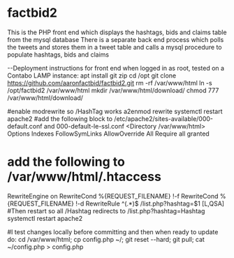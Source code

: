 # factbid2
This is the PHP front end which displays the hashtags, bids and claims table from the mysql database
There is a separate back end process which polls the tweets and stores them in a tweet table and calls a mysql procedure to populate hashtags, bids and claims

--Deployment instructions for front end when logged in as root, tested on a Contabo LAMP instance:
apt install git zip
cd /opt
git clone https://github.com/aaronfactbid/factbid2.git
rm -rf /var/www/html
ln -s /opt/factbid2 /var/www/html
mkdir /var/www/html/download/
chmod 777 /var/www/html/download/

#enable modrewrite so /HashTag works
a2enmod rewrite
systemctl restart apache2
#add the following block to /etc/apache2/sites-available/000-default.conf and 000-default-le-ssl.conf
<Directory /var/www/html>
	Options Indexes FollowSymLinks
    AllowOverride All
    Require all granted
</Directory>
# add the following to /var/www/html/.htaccess
RewriteEngine on
RewriteCond %{REQUEST_FILENAME} !-f
RewriteCond %{REQUEST_FILENAME} !-d
RewriteRule ^(.*)$ /list.php?hashtag=$1 [L,QSA]
#Then restart so all /Hashtag redirects to /list.php?hashtag=Hashtag
systemctl restart apache2

#I test changes locally before committing and then when ready to update do:
cd /var/www/html; cp config.php ~/; git reset --hard; git pull; cat ~/config.php > config.php

